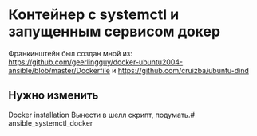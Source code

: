 # Контейнер с systemctl и запущенным сервисом докер
Франкинштейн был создан мной из:
https://github.com/geerlingguy/docker-ubuntu2004-ansible/blob/master/Dockerfile
и
https://github.com/cruizba/ubuntu-dind
## Нужно  изменить 
Docker installation Вынести в шелл скрипт, подумать.# ansible_systemctl_docker
